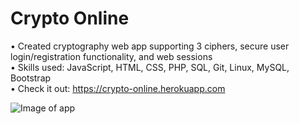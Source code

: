 # Crypto Online

• Created cryptography web app supporting 3 ciphers, secure user login/registration functionality, and web sessions  
• Skills used: JavaScript, HTML, CSS, PHP, SQL, Git, Linux, MySQL, Bootstrap  
• Check it out: https://crypto-online.herokuapp.com

![Image of app](https://github.com/ryantran2165/ryantran2165.github.io/blob/source/src/assets/crypto_online.jpg)
